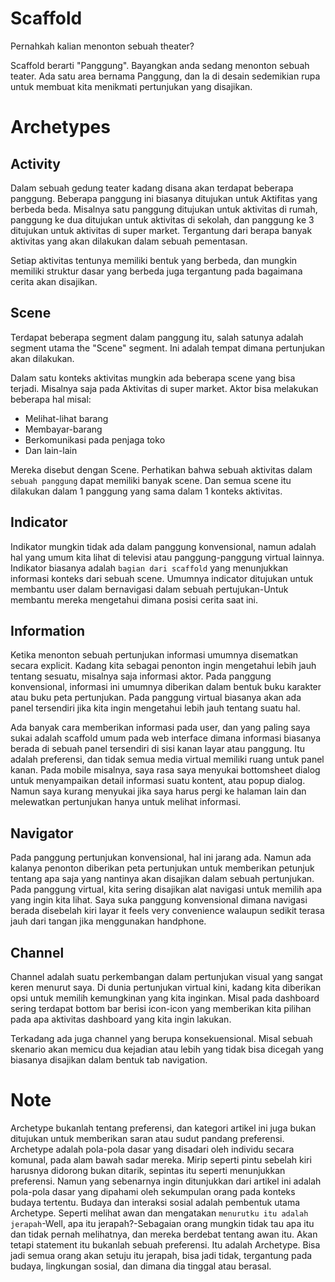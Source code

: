# Scaffold
Pernahkah kalian menonton sebuah theater?

Scaffold berarti "Panggung". Bayangkan anda sedang menonton sebuah teater. Ada satu area bernama Panggung, dan Ia di desain sedemikian rupa untuk membuat kita menikmati pertunjukan yang disajikan.

# Archetypes
## Activity
Dalam sebuah gedung teater kadang disana akan terdapat beberapa panggung. Beberapa panggung ini biasanya ditujukan untuk Aktifitas yang berbeda beda.
Misalnya satu panggung ditujukan untuk aktivitas di rumah, panggung ke dua ditujukan untuk aktivitas di sekolah, dan panggung ke 3 ditujukan untuk aktivitas di super market.
Tergantung dari berapa banyak aktivitas yang akan dilakukan dalam sebuah pementasan.

Setiap aktivitas tentunya memiliki bentuk yang berbeda, dan mungkin memiliki struktur dasar yang berbeda juga tergantung pada bagaimana cerita akan disajikan.

## Scene
Terdapat beberapa segment dalam panggung itu, salah satunya adalah segment utama the "Scene" segment. Ini adalah tempat dimana pertunjukan akan dilakukan.

Dalam satu konteks aktivitas mungkin ada beberapa scene yang bisa terjadi. Misalnya saja pada Aktivitas di super market. Aktor bisa melakukan beberapa hal misal:
- Melihat-lihat barang
- Membayar-barang
- Berkomunikasi pada penjaga toko
- Dan lain-lain

Mereka disebut dengan Scene.
Perhatikan bahwa sebuah aktivitas dalam `sebuah panggung` dapat memiliki banyak scene. Dan semua scene itu dilakukan dalam 1 panggung yang sama dalam 1 konteks aktivitas.

## Indicator
Indikator mungkin tidak ada dalam panggung konvensional, namun adalah hal yang umum kita lihat di televisi atau panggung-panggung virtual lainnya.
Indikator biasanya adalah `bagian dari scaffold` yang menunjukkan informasi konteks dari sebuah scene.
Umumnya indicator ditujukan untuk membantu user dalam bernavigasi dalam sebuah pertujukan-Untuk membantu mereka mengetahui dimana posisi cerita saat ini.

## Information
Ketika menonton sebuah pertunjukan informasi umumnya disematkan secara explicit. Kadang kita sebagai penonton ingin mengetahui lebih jauh tentang sesuatu, misalnya saja informasi aktor.
Pada panggung konvensional, informasi ini umumnya diberikan dalam bentuk buku karakter atau buku peta pertunjukan.
Pada panggung virtual biasanya akan ada panel tersendiri jika kita ingin mengetahui lebih jauh tentang suatu hal.

Ada banyak cara memberikan informasi pada user, dan yang paling saya sukai adalah scaffold umum pada web interface dimana informasi biasanya berada di sebuah panel tersendiri di sisi kanan layar atau panggung.
Itu adalah preferensi, dan tidak semua media virtual memiliki ruang untuk panel kanan.
Pada mobile misalnya, saya rasa saya menyukai bottomsheet dialog untuk menyampaikan detail informasi suatu kontent, atau popup dialog.
Namun saya kurang menyukai jika saya harus pergi ke halaman lain dan melewatkan pertunjukan hanya untuk melihat informasi.

## Navigator
Pada panggung pertunjukan konvensional, hal ini jarang ada. Namun ada kalanya penonton diberikan peta pertunjukan untuk memberikan petunjuk tentang apa saja yang nantinya akan disajikan dalam sebuah pertunjukan.
Pada panggung virtual, kita sering disajikan alat navigasi untuk memilih apa yang ingin kita lihat.
Saya suka panggung konvensional dimana navigasi berada disebelah kiri layar it feels very convenience walaupun sedikit terasa jauh dari tangan jika menggunakan handphone.

## Channel
Channel adalah suatu perkembangan dalam pertunjukan visual yang sangat keren menurut saya.
Di dunia pertunjukan virtual kini, kadang kita diberikan opsi untuk memilih kemungkinan yang kita inginkan.
Misal pada dashboard sering terdapat bottom bar berisi icon-icon yang memberikan kita pilihan pada apa aktivitas dashboard yang kita ingin lakukan.

Terkadang ada juga channel yang berupa konsekuensional. Misal sebuah skenario akan memicu dua kejadian atau lebih yang tidak bisa dicegah yang biasanya disajikan dalam bentuk tab navigation.

# Note
Archetype bukanlah tentang preferensi, dan kategori artikel ini juga bukan ditujukan untuk memberikan saran atau sudut pandang preferensi.
Archetype adalah pola-pola dasar yang disadari oleh individu secara komunal, pada alam bawah sadar mereka.
Mirip seperti pintu sebelah kiri harusnya didorong bukan ditarik, sepintas itu seperti menunjukkan preferensi.
Namun yang sebenarnya ingin ditunjukkan dari artikel ini adalah pola-pola dasar yang dipahami oleh sekumpulan orang pada konteks budaya tertentu.
Budaya dan interaksi sosial adalah pembentuk utama Archetype. Seperti melihat awan dan mengatakan `menurutku itu adalah jerapah`-Well, apa itu jerapah?-Sebagaian orang mungkin tidak tau apa itu dan tidak pernah melihatnya, dan mereka berdebat tentang awan itu.
Akan tetapi statement itu bukanlah sebuah preferensi. Itu adalah Archetype. Bisa jadi semua orang akan setuju itu jerapah, bisa jadi tidak, tergantung pada budaya, lingkungan sosial, dan dimana dia tinggal atau berasal.
